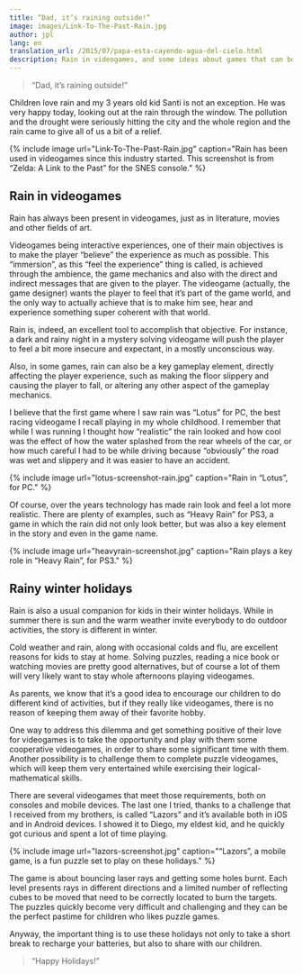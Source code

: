 ```yaml
---
title: “Dad, it’s raining outside!”
image: images/Link-To-The-Past-Rain.jpg
author: jpl
lang: en
translation_url: /2015/07/papa-esta-cayendo-agua-del-cielo.html
description: Rain in videogames, and some ideas about games that can be played with our children during the winter holidays.
---
```



> “Dad, it’s raining outside!”

Children love rain and my 3 years old kid Santi is not an exception. He was very happy today, looking out at the rain through the window. The pollution and the drought were seriously hitting the city and the whole region and the rain came to give all of us a bit of a relief.

{% include image url="Link-To-The-Past-Rain.jpg" caption="Rain has been used in videogames since this industry started. This screenshot is from “Zelda: A Link to the Past” for the SNES console." %}

## Rain in videogames

Rain has always been present in videogames, just as in literature, movies and other fields of art.

Videogames being interactive experiences, one of their main objectives is to make the player “believe” the experience as much as possible. This “immersion”, as this “feel the experience” thing is called, is achieved through the ambience, the game mechanics and also with the direct and indirect messages that are given to the player. The videogame (actually, the game designer) wants the player to feel that it’s part of the game world, and the only way to actually achieve that is to make him see, hear and experience something super coherent with that world.

Rain is, indeed, an excellent tool to accomplish that objective. For instance, a dark and rainy night in a mystery solving videogame will push the player to feel a bit more insecure and expectant, in a mostly unconscious way.

Also, in some games, rain can also be a key gameplay element, directly affecting the player experience, such as making the floor slippery and causing the player to fall, or altering any other aspect of the gameplay mechanics.

I believe that the first game where I saw rain was “Lotus” for PC, the best racing videogame I recall playing in my whole childhood. I remember that while I was running I thought how “realistic” the rain looked and how cool was the effect of how the water splashed from the rear wheels of the car, or how much careful I had to be while driving because “obviously” the road was wet and slippery and it was easier to have an accident.

{% include image url="lotus-screenshot-rain.jpg" caption="Rain in “Lotus”, for PC." %}

Of course, over the years technology has made rain look and feel a lot more realistic. There are plenty of examples, such as “Heavy Rain” for PS3, a game in which the rain did not only look better, but was also a key element in the story and even in the game name.

{% include image url="heavyrain-screenshot.jpg" caption="Rain plays a key role in “Heavy Rain”, for PS3." %}

## Rainy winter holidays

Rain is also a usual companion for kids in their winter holidays. While in summer there is sun and the warm weather invite everybody to do outdoor activities, the story is different in winter.

Cold weather and rain, along with occasional colds and flu, are excellent reasons for kids to stay at home. Solving puzzles, reading a nice book or watching movies are pretty good alternatives, but of course a lot of them will very likely want to stay whole afternoons playing videogames.

As parents, we know that it’s a good idea to encourage our children to do different kind of activities, but if they really like videogames, there is no reason of keeping them away of their favorite hobby.

One way to address this dilemma and get something positive of their love for videogames is to take the opportunity and play with them some cooperative videogames, in order to share some significant time with them. Another possibility is to challenge them to complete puzzle videogames, which will keep them very entertained while exercising their logical-mathematical skills.

There are several videogames that meet those requirements, both on consoles and mobile devices. The last one I tried, thanks to a challenge that I received from my brothers, is called “Lazors” and it’s available both in iOS and in Android devices. I showed it to Diego, my eldest kid, and he quickly got curious and spent a lot of time playing.

{% include image url="lazors-screenshot.jpg" caption="“Lazors”, a mobile game, is a fun puzzle set to play on these holidays." %}

The game is about bouncing laser rays and getting some holes burnt. Each level presents rays in different directions and a limited number of reflecting cubes to be moved that need to be correctly located to burn the targets. The puzzles quickly become very difficult and challenging and they can be the perfect pastime for children who likes puzzle games.

Anyway, the important thing is to use these holidays not only to take a short break to recharge your batteries, but also to share with our children.

> “Happy Holidays!”

